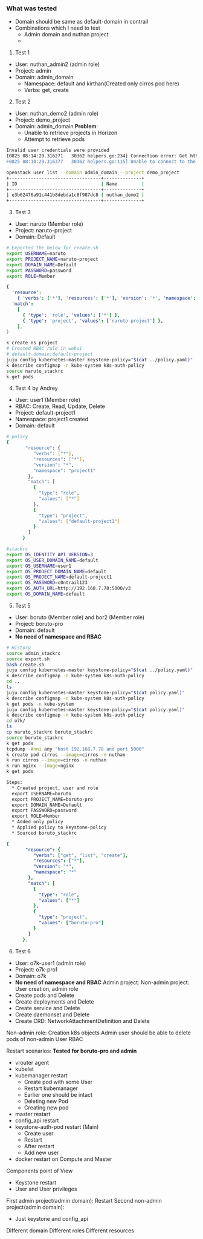 ### What was tested

- Domain should be same as default-domain in contrail
- Combinations which I need to test
  - Admin domain and nuthan project
  -

1. Test 1

- User: nuthan_admin2 (admin role)
- Project: admin
- Domain: admin_domain
  - Namespace: default and kirthan(Created only cirros pod here)
  - Verbs: get, create

2. Test 2

- User: nuthan_demo2 (admin role)
- Project: demo_project
- Domain: admin_domain
  **Problem**:
  - Unable to retrieve projects in Horizon
  - Attempt to retrieve pods

```sh
Invalid user credentials were provided
I0825 08:14:29.316271   30362 helpers.go:234] Connection error: Get https://192.168.7.29:6443/api/v1/namespaces/default/pods?limit=500: getting credentials: exec plugin didn't return a token or cert/key pair
F0825 08:14:29.316377   30362 helpers.go:115] Unable to connect to the server: getting credentials: exec plugin didn't return a token or cert/key pair

openstack user list --domain admin_domain --project demo_project
+----------------------------------+--------------+
| ID                               | Name         |
+----------------------------------+--------------+
| e3b62476a91c441b8debda1c8f987dc8 | nuthan_demo2 |
+----------------------------------+--------------+
```

3. Test 3

- User: naruto (Member role)
- Project: naruto-project
- Domain: Default

```sh
# Exported the below for create.sh
export USERNAME=naruto
export PROJECT_NAME=naruto-project
export DOMAIN_NAME=Default
export PASSWORD=password
export ROLE=Member
```

```yaml
{
  'resource':
    { 'verbs': ['*'], 'resources': ['*'], 'version': '*', 'namespace': '*' },
  'match':
    [
      { 'type': 'role', 'values': ['*'] },
      { 'type': 'project', 'values': ['naruto-project'] },
    ],
}
```

```sh
k create ns project
# Created RBAC rule in webui
# default-domain:default-project
juju config kubernetes-master keystone-policy="$(cat ../policy.yaml)"
k describe configmap -n kube-system k8s-auth-policy
source naruto_stackrc
k get pods
```

4. Test 4 by Andrey

- User: user1 (Member role)
- RBAC: Create, Read, Update, Delete
- Project: default-project1
- Namespace: project1 created
- Domain: default

```sh
# policy
{
       "resource": {
          "verbs": ["*"],
          "resources": ["*"],
          "version": "*",
          "namespace": "project1"
        },
        "match": [
          {
            "type": "role",
            "values": ["*"]
          },
          {
            "type": "project",
            "values": ["default-project1"]
          }
        ]
      }

#stackrc
export OS_IDENTITY_API_VERSION=3
export OS_USER_DOMAIN_NAME=default
export OS_USERNAME=user1
export OS_PROJECT_DOMAIN_NAME=default
export OS_PROJECT_NAME=default-project1
export OS_PASSWORD=c0ntrail123
export OS_AUTH_URL=http://192.168.7.78:5000/v3
export OS_DOMAIN_NAME=default
```

5. Test 5

- User: boruto (Member role) and bor2 (Member role)
- Project: boruto-pro
- Domain: default
- **No need of namespace and RBAC**

```sh
# History
source admin_stackrc
source export.sh
bash create.sh
juju config kubernetes-master keystone-policy="$(cat ../policy.yaml)"
k describe configmap -n kube-system k8s-auth-policy
cd ..
ls
juju config kubernetes-master keystone-policy="$(cat policy.yaml)"
k describe configmap -n kube-system k8s-auth-policy
k get pods -n kube-system
juju config kubernetes-master keystone-policy="$(cat policy.yaml)"
k describe configmap -n kube-system k8s-auth-policy
cd o7k/
ls
cp naruto_stackrc boruto_stackrc
source boruto_stackrc
k get pods
tcpdump -Anni any "host 192.168.7.78 and port 5000"
k create pod cirros --image=cirros -n nuthan
k run cirros --image=cirros -n nuthan
k run nginx --image=nginx
k get pods
```

```txt
Steps:
  * Created project, user and role
  export USERNAME=boruto
  export PROJECT_NAME=boruto-pro
  export DOMAIN_NAME=Default
  export PASSWORD=password
  export ROLE=Member
  * Added only policy
  * Applied policy to keystone-policy
  * Sourced boruto_stackrc
```

```yaml
{
       "resource": {
          "verbs": ["get", "list", "create"],
          "resources": ["*"],
          "version": "*",
          "namespace": "*"
        },
        "match": [
          {
            "type": "role",
            "values": ["*"]
          },
          {
            "type": "project",
            "values": ["boruto-pro"]
          }
        ]
      },
```

6. Test 6

- User: o7k-user1 (admin role)
- Project: o7k-pro1
- Domain: o7k
- **No need of namespace and RBAC**
  Admin project:
  Non-admin project: User creation, admin role
- Create pods and Delete
- Create deployments and Delete
- Create service and Delete
- Create daemonset and Delete
- Create CRD: NetworkAttachmentDefinition and Delete

Non-admin role: Creation k8s objects
Admin user should be able to delete pods of non-admin User
RBAC

Restart scenarios: **Tested for boruto-pro and admin**

- vrouter agent
- kubelet
- kubemanager restart
  - Create pod with some User
  - Restart kubemanager
  - Earlier one should be intact
  - Deleting new Pod
  - Creating new pod
- master restart
- config_api restart
- keystone-auth-pod restart (Main)
  - Create user
  - Restart
  - After restart
  - Add new user
- docker restart on Compute and Master

Components point of View

- Keystone restart
- User and User privileges

First admin project(admin domain): Restart
Second non-admin project(admin domain):

- Just keystone and config_api

Different domain
Different roles
Different resources
